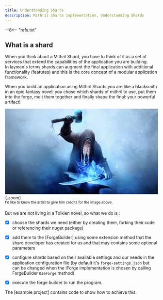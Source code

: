 ```yaml
---
title: Understanding Shards
description: Mithril Shards implementation, Understanding Shards
---
```

--8<-- "refs.txt"

## What is a shard

When you think about a Mithril Shard, you have to think of it as a set of services that extend the capabilities of the application you are building.  
In layman's terms shards can augment the final application with additional functionality (features) and this is the core concept of a modular application framework.

When you build an application using Mithril Shards you are like a blacksmith in an epic fantasy novel: you chose which shards of mithril to use, put them into the forge, melt them together and finally shape the final: your powerful artifact!

![image-20210331150929890](../img/image-20210331150929890.png){.zoom}  
<sup>I'd like to know the artist to give him credits for the image above.</sup>



But we are not living in a Tolkien novel, so what we do is :

- [x] choose the shards we need (either by creating them, forking their code or referencing their nuget package)
- [x] add them to the [ForgeBuilder] using some extension method that the shard developer has created for us and that may contains some optional parameters
- [x] configure shards based on their available settings and our needs in the application configuration file (by default it's `forge-settings.json` but can be changed when the IForge implementation is chosen by calling ForgeBuilder `UseForge` method)
- [x] execute the forge builder to run the program.



The [example project] contains code to show how to achieve this.
